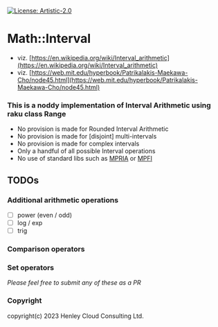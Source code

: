 [![License: Artistic-2.0](https://img.shields.io/badge/License-Artistic%202.0-0298c3.svg)](https://opensource.org/licenses/Artistic-2.0)

# Math::Interval

- viz. [https://en.wikipedia.org/wiki/Interval_arithmetic](https://en.wikipedia.org/wiki/Interval_arithmetic)
- viz. [https://web.mit.edu/hyperbook/Patrikalakis-Maekawa-Cho/node45.html](https://web.mit.edu/hyperbook/Patrikalakis-Maekawa-Cho/node45.html)

### This is a noddy implementation of Interval Arithmetic using raku class Range 
- No provision is made for Rounded Interval Arithmetic
- No provision is made for [disjoint] multi-intervals
- No provision is made for complex intervals
- Only a handful of all possible Interval operations
- No use of standard libs such as [MPRIA](https://www.gnu.org/software/mpria/) or [MPFI](https://metacpan.org/pod/Math::MPFI)

## TODOs
### Additional arithmetic operations
- [ ] power (even / odd)
- [ ] log / exp 
- [ ] trig
### Comparison operators 
### Set operators 

_Please feel free to submit any of these as a PR_

### Copyright
copyright(c) 2023 Henley Cloud Consulting Ltd.
